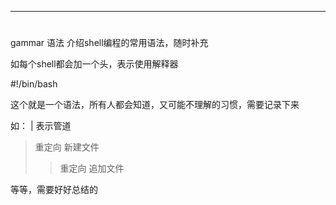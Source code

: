 ----------
#

gammar 语法   介绍shell编程的常用语法，随时补充


如每个shell都会加一个头，表示使用解释器

#!/bin/bash


这个就是一个语法，所有人都会知道，又可能不理解的习惯，需要记录下来


如：
|  表示管道  
>  重定向  新建文件
>> 重定向  追加文件

等等，需要好好总结的

